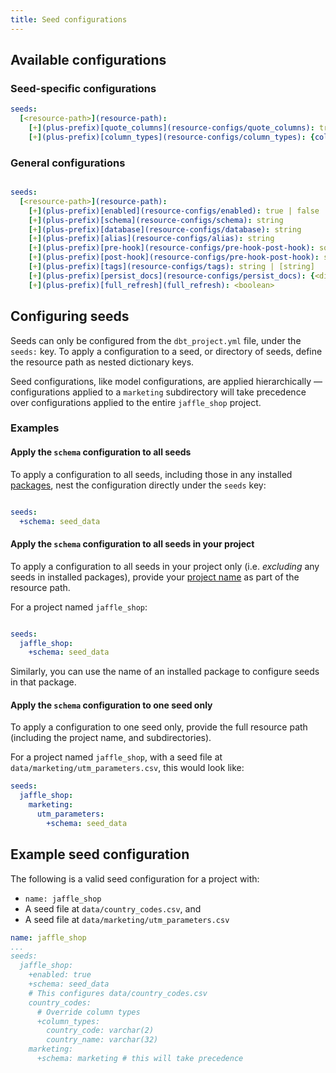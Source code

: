 ```yaml
---
title: Seed configurations
---
```


## Available configurations
### Seed-specific configurations

<File name='dbt_project.yml'>

```yml
seeds:
  [<resource-path>](resource-path):
    [+](plus-prefix)[quote_columns](resource-configs/quote_columns): true | false
    [+](plus-prefix)[column_types](resource-configs/column_types): {column_name: datatype}

```

</File>


### General configurations

<File name='dbt_project.yml'>

```yml

seeds:
  [<resource-path>](resource-path):
    [+](plus-prefix)[enabled](resource-configs/enabled): true | false
    [+](plus-prefix)[schema](resource-configs/schema): string
    [+](plus-prefix)[database](resource-configs/database): string
    [+](plus-prefix)[alias](resource-configs/alias): string
    [+](plus-prefix)[pre-hook](resource-configs/pre-hook-post-hook): sql-statement | [sql-statement]
    [+](plus-prefix)[post-hook](resource-configs/pre-hook-post-hook): sql-statement | [sql-statement]
    [+](plus-prefix)[tags](resource-configs/tags): string | [string]
    [+](plus-prefix)[persist_docs](resource-configs/persist_docs): {<dict>}
    [+](plus-prefix)[full_refresh](full_refresh): <boolean>

```

</File>

## Configuring seeds
Seeds can only be configured from the `dbt_project.yml` file, under the `seeds:` key. To apply a configuration to a seed, or directory of seeds, define the resource path as nested dictionary keys.

Seed configurations, like model configurations, are applied hierarchically — configurations applied to a `marketing` subdirectory will take precedence over configurations applied to the entire `jaffle_shop` project.

### Examples
#### Apply the `schema` configuration to all seeds
To apply a configuration to all seeds, including those in any installed [packages](package-management), nest the configuration directly under the `seeds` key:

<File name='dbt_project.yml'>

```yml

seeds:
  +schema: seed_data
```

</File>


#### Apply the `schema` configuration to all seeds in your project
To apply a configuration to all seeds in your project only (i.e. _excluding_ any seeds in installed packages), provide your [project name](project-configs/name.md) as part of the resource path.

For a project named `jaffle_shop`:

<File name='dbt_project.yml'>

```yml

seeds:
  jaffle_shop:
    +schema: seed_data
```

</File>

Similarly, you can use the name of an installed package to configure seeds in that package.

#### Apply the `schema` configuration to one seed only
To apply a configuration to one seed only, provide the full resource path (including the project name, and subdirectories).

For a project named `jaffle_shop`, with a seed file at `data/marketing/utm_parameters.csv`, this would look like:

<File name='dbt_project.yml'>

```yml
seeds:
  jaffle_shop:
    marketing:
      utm_parameters:
        +schema: seed_data
```

</File>


## Example seed configuration
The following is a valid seed configuration for a project with:
* `name: jaffle_shop`
* A seed file at `data/country_codes.csv`, and
* A seed file at `data/marketing/utm_parameters.csv`


<File name='dbt_project.yml'>

```yml
name: jaffle_shop
...
seeds:
  jaffle_shop:
    +enabled: true
    +schema: seed_data
    # This configures data/country_codes.csv
    country_codes:
      # Override column types
      +column_types:
        country_code: varchar(2)
        country_name: varchar(32)
    marketing:
      +schema: marketing # this will take precedence
```

</File>
